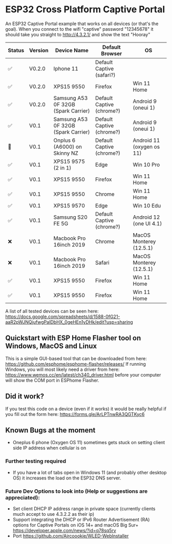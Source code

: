 # ESP32 Cross Platform Captive Portal 

An ESP32 Captive Portal example that works on all devices (or that's the goal).
When you connect to the wifi "captive" password "12345678" it should take you straight to http://4.3.2.1/ and show the text "Hooray"

| Status | Version | Device Name                          | Default Browser           | OS                        |
|--------|---------|--------------------------------------|---------------------------|---------------------------|
|    ✅   | V0.2.0  | Iphone 11                            | Default Captive (safari?) |                           |
|    ✅   | V0.2.0  | XPS15 9550                           | Firefox                   | Win 11 Home               |
|    ✅   | V0.2.0  | Samsung A53 0F 32GB (Spark Carrier)  | Default Captive (chrome?) | Android 9 (oneui 1)       |
|    ✅   | V0.1    | Samsung A53 0F 32GB (Spark Carrier)  | Default Captive (chrome?) | Android 9 (oneui 1)       |
|    🤷   | V0.1    | Onplus 6 (A6000) on Skinny NZ        | Default Captive (chrome?) | Android 11 (oxygen os 11) |
|    ✅   | V0.1    | XPS15 9575 (2 in 1)                  | Edge                      | Win 10 Pro                |
|    ✅   | V0.1    | XPS15 9550                           | Firefox                   | Win 11 Home               |
|    ✅   | V0.1    | XPS15 9550                           | Chrome                    | Win 11 Home               |
|    ✅   | V0.1    | XPS15 9570                           | Edge                      | Win 10 Edu                |
|    ✅   | V0.1    | Samsung S20 FE 5G                    | Default Captive (chrome?) | Android 12 (one UI 4.1)   |
|    ❌   | V0.1    | Macbook Pro 16inch 2019              | Chrome                    | MacOS Monterey (12.5.1)   |
|    ❌   | V0.1    | Macbook Pro 16inch 2019              | Safari                    | MacOS Monterey (12.5.1)   |
|    ✅   | V0.1    | XPS15 9550                           | Firefox                   | Win 11 Home               |
|    ✅   | V0.1    | XPS15 9550                           | Firefox                   | Win 11 Home               |

A list of all tested devices can be seen here: https://docs.google.com/spreadsheets/d/1588-0fG21-aaR2pWJNQjufwgPaIDbHX_0geHEn1yDHk/edit?usp=sharing

## Quickstart with ESP Home Flasher tool on Windows, MacOS and Linux

This is a simple GUI-based tool that can be downloaded from here: https://github.com/esphome/esphome-flasher/releases/
If running Windows, you will most likely need a driver from here: https://www.wemos.cc/en/latest/ch340_driver.html before your computer will show the COM port in ESPhome Flasher.


## Did it work?
If you test this code on a device (even if it works) it would be really helpful if you fill out the form here: https://forms.gle/ArLPTnwRA3QGTKyc6



## Known Bugs at the moment

- Oneplus 6 phone (Oxygen OS 11) sometimes gets stuck on setting client side IP address when cellular is on


### Further testing required
- If you have a lot of tabs open in Windows 11 (and probably other desktop OS) it increases the load on the ESP32 DNS server.


### Future Dev Options to look into (Help or suggestions are appreciated):
- Set client DHCP IP address range in private space (currently clients much accept to use 4.3.2.2 as their ip)
- Support integrating the DHCP or IPv6 Router Advertisement (RA) options for Captive Portals on iOS 14+ and macOS Big Sur+ https://developer.apple.com/news/?id=q78sq5rv
- Port https://github.com/Aircoookie/WLED-WebInstaller
